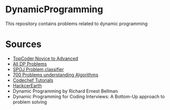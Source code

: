 
# DynamicProgramming
This repository contains problems related to dynamic programming
# Sources 
  * [TopCoder Novice to Advanced](https://www.topcoder.com/community/competitive-programming/tutorials/dynamic-programming-from-novice-to-advanced/)
  * [All DP Problems](https://www.geeksforgeeks.org/fundamentals-of-algorithms/#DynamicProgramming)
  * [SPOJ Problem classifier](http://problemclassifier.appspot.com/)
  * [700 Problems understanding Algorithms](http://praveendhinwacoding.blogspot.com/2013/06/700-problems-to-understand-you-complete.html)
  * [Codechef Tutorials](https://www.codechef.com/wiki/tutorial-dynamic-programming)
  * [HackcerEarth](https://www.hackerearth.com/practice/notes/dynamic-programming-i-1/)
  * Dynamic Programming by Richard Ernest Bellman
  * Dynamic Programming for Coding Interviews: A Bottom-Up approach to problem solving
